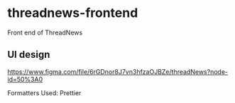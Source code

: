 # threadnews-frontend
Front end of ThreadNews

## UI design
https://www.figma.com/file/6rGDnor8J7vn3hfzaOJBZe/threadNews?node-id=50%3A0

Formatters Used: 
Prettier 

